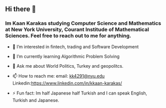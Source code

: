 ## Hi there 👋
### Im Kaan Karakas studying Computer Science and Mathematics at New York University, Courant Institude of Mathematical Sciences. Feel free to reach out to me for anything. 


- 🔭 I’m interested in fintech, trading and Software Development

- 🌱 I’m currently learning Algorithmic Problem Solving

- 💬 Ask me about World Politics, Turkey and geopolitcs.

- 📫 How to reach me: email: kk4291@nyu.edu Linkedin:https://www.linkedin.com/in/kkaan-karakas/

- ⚡ Fun fact: Im half Japanese half Turkish and I can speak English, Turkish and Japanese. 


